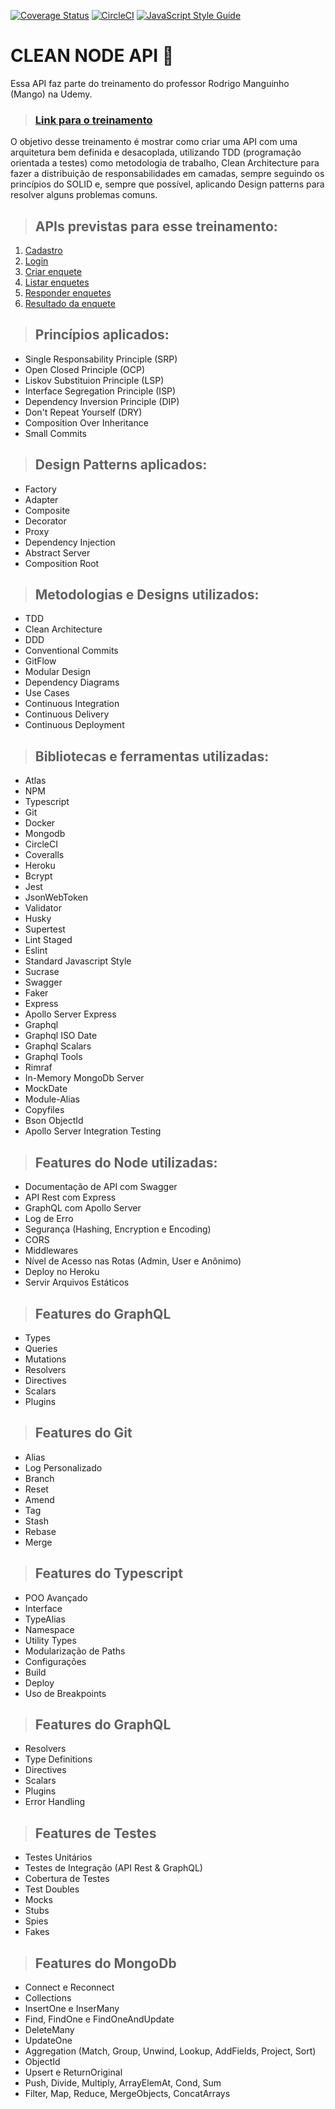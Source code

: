 [![Coverage Status](https://coveralls.io/repos/github/lenodeoliveira/clean-ts-api/badge.svg)](https://coveralls.io/github/lenodeoliveira/clean-ts-api?branch=main) [![CircleCI](https://circleci.com/gh/lenodeoliveira/clean-ts-api/tree/main.svg?style=svg)](https://circleci.com/gh/lenodeoliveira/clean-ts-api/tree/main) [![JavaScript Style Guide](https://img.shields.io/badge/code_style-standard-brightgreen.svg)](https://standardjs.com)


# CLEAN NODE API :rocket:

Essa API faz parte do treinamento do professor Rodrigo Manguinho (Mango) na Udemy.

> ### [Link para o treinamento](https://www.udemy.com/course/tdd-com-mango/)

O objetivo desse treinamento é mostrar como criar uma API com uma arquitetura bem definida e desacoplada, utilizando TDD (programação orientada a testes) como metodologia de trabalho, Clean Architecture para fazer a distribuição de responsabilidades em camadas, sempre seguindo os princípios do SOLID e, sempre que possível, aplicando Design patterns para resolver alguns problemas comuns.

> ## APIs previstas para esse treinamento:

1. [Cadastro](./requirements/signup.md)
1. [Login](./requirements/login.md)
1. [Criar enquete](./requirements/add-survey.md)
1. [Listar enquetes](./requirements/surveys.md)
1. [Responder enquetes](./requirements/answer-survey.md)
1. [Resultado da enquete](./requirements/survey-result.md)

> ## Princípios aplicados:
* Single Responsability Principle (SRP)
* Open Closed Principle (OCP)
* Liskov Substituion Principle (LSP)
* Interface Segregation Principle (ISP)
* Dependency Inversion Principle (DIP)
* Don't Repeat Yourself (DRY)
* Composition Over Inheritance 
* Small Commits

> ## Design Patterns aplicados:
* Factory
* Adapter 
* Composite
* Decorator
* Proxy
* Dependency Injection
* Abstract Server
* Composition Root

> ## Metodologias e Designs utilizados:
* TDD
* Clean Architecture
* DDD
* Conventional Commits
* GitFlow
* Modular Design 
* Dependency Diagrams
* Use Cases
* Continuous Integration
* Continuous Delivery
* Continuous Deployment

> ## Bibliotecas e ferramentas utilizadas:
* Atlas
* NPM 
* Typescript 
* Git
* Docker
* Mongodb
* CircleCI
* Coveralls
* Heroku
* Bcrypt
* Jest
* JsonWebToken
* Validator
* Husky
* Supertest
* Lint Staged
* Eslint
* Standard Javascript Style
* Sucrase
* Swagger
* Faker
* Express
* Apollo Server Express
* Graphql
* Graphql ISO Date
* Graphql Scalars
* Graphql Tools
* Rimraf
* In-Memory MongoDb Server
* MockDate
* Module-Alias
* Copyfiles
* Bson ObjectId
* Apollo Server Integration Testing

> ## Features do Node utilizadas:
* Documentação de API com Swagger
* API Rest com Express
* GraphQL com Apollo Server
* Log de Erro
* Segurança (Hashing, Encryption e Encoding)
* CORS
* Middlewares
* Nível de Acesso nas Rotas (Admin, User e Anônimo)
* Deploy no Heroku
* Servir Arquivos Estáticos

> ## Features do GraphQL
* Types
* Queries
* Mutations
* Resolvers
* Directives
* Scalars
* Plugins

> ## Features do Git
* Alias
* Log Personalizado
* Branch
* Reset
* Amend
* Tag
* Stash
* Rebase
* Merge

> ## Features do Typescript
* POO Avançado
* Interface
* TypeAlias
* Namespace
* Utility Types
* Modularização de Paths
* Configurações
* Build
* Deploy
* Uso de Breakpoints

> ## Features do GraphQL
* Resolvers
* Type Definitions
* Directives
* Scalars
* Plugins
* Error Handling

> ## Features de Testes
* Testes Unitários
* Testes de Integração (API Rest & GraphQL)
* Cobertura de Testes
* Test Doubles
* Mocks
* Stubs
* Spies
* Fakes

> ## Features do MongoDb
* Connect e Reconnect
* Collections
* InsertOne e InserMany
* Find, FindOne e FindOneAndUpdate
* DeleteMany
* UpdateOne
* Aggregation (Match, Group, Unwind, Lookup, AddFields, Project, Sort)
* ObjectId
* Upsert e ReturnOriginal
* Push, Divide, Multiply, ArrayElemAt, Cond, Sum
* Filter, Map, Reduce, MergeObjects, ConcatArrays
